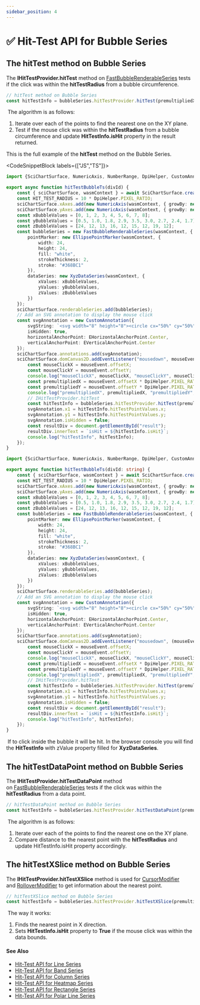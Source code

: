 ```yaml
---
sidebar_position: 4
---
```


# ✅ Hit-Test API for Bubble Series

## The hitTest method on Bubble Series

The **IHitTestProvider.hitTest** method on [FastBubbleRenderableSeries](/docs/2d-charts/chart-types/fast-bubble-renderable-series/index.md) tests if the click was within the **hitTestRadius** from a bubble circumference.

```ts
// hitTest method on Bubble Series
const hitTestInfo = bubbleSeries.hitTestProvider.hitTest(premultipliedX, premultipliedY, HIT_TEST_RADIUS);
```

 The algorithm is as follows:

1.  Iterate over each of the points to find the nearest one on the XY plane.
2.  Test if the mouse click was within the **hitTestRadius** from a bubble circumference and update **HitTestInfo.isHit** property in the result returned.

This is the full example of the **hitTest** method on the Bubble Series.

<CodeSnippetBlock labels={["JS","TS"]}>

```ts showLineNumbers
import {SciChartSurface, NumericAxis, NumberRange, DpiHelper, CustomAnnotation, EHorizontalAnchorPoint, EVerticalAnchorPoint, FastBubbleRenderableSeries, EllipsePointMarker, XyzDataSeries} from "scichart;

export async function hitTestBubbleTs(divId) {
    const { sciChartSurface, wasmContext } = await SciChartSurface.create(divId);
    const HIT_TEST_RADIUS = 10 * DpiHelper.PIXEL_RATIO;
    sciChartSurface.xAxes.add(new NumericAxis(wasmContext, { growBy: new NumberRange(0.05, 0.05) }));
    sciChartSurface.yAxes.add(new NumericAxis(wasmContext, { growBy: new NumberRange(0.05, 0.05) }));
    const xBubbleValues = [0, 1, 2, 3, 4, 5, 6, 7, 8];
    const yBubbleValues = [0.5, 1.0, 1.8, 2.9, 3.5, 3.0, 2.7, 2.4, 1.7];
    const zBubbleValues = [24, 12, 13, 16, 12, 15, 12, 19, 12];
    const bubbleSeries = new FastBubbleRenderableSeries(wasmContext, {
        pointMarker: new EllipsePointMarker(wasmContext, {
            width: 24,
            height: 24,
            fill: "white",
            strokeThickness: 2,
            stroke: "#368BC1"
        }),
        dataSeries: new XyzDataSeries(wasmContext, {
            xValues: xBubbleValues,
            yValues: yBubbleValues,
            zValues: zBubbleValues
        })
    });
    sciChartSurface.renderableSeries.add(bubbleSeries);
    // Add an SVG annotation to display the mouse click
    const svgAnnotation = new CustomAnnotation({
        svgString: `<svg width="8" height="8"><circle cx="50%" cy="50%" r="4" fill="#FF0000"/></svg>`,
        isHidden: true,
        horizontalAnchorPoint: EHorizontalAnchorPoint.Center,
        verticalAnchorPoint: EVerticalAnchorPoint.Center
    });
    sciChartSurface.annotations.add(svgAnnotation);
    sciChartSurface.domCanvas2D.addEventListener("mousedown", mouseEvent => {
        const mouseClickX = mouseEvent.offsetX;
        const mouseClickY = mouseEvent.offsetY;
        console.log("mouseClickX", mouseClickX, "mouseClickY", mouseClickY);
        const premultipliedX = mouseEvent.offsetX * DpiHelper.PIXEL_RATIO;
        const premultipliedY = mouseEvent.offsetY * DpiHelper.PIXEL_RATIO;
        console.log("premultipliedX", premultipliedX, "premultipliedY", premultipliedY);
        // IHitTestProvider.hitTest
        const hitTestInfo = bubbleSeries.hitTestProvider.hitTest(premultipliedX, premultipliedY, HIT_TEST_RADIUS);
        svgAnnotation.x1 = hitTestInfo.hitTestPointValues.x;
        svgAnnotation.y1 = hitTestInfo.hitTestPointValues.y;
        svgAnnotation.isHidden = false;
        const resultDiv = document.getElementById("result");
        resultDiv.innerText = `isHit = ${hitTestInfo.isHit}`;
        console.log("hitTestInfo", hitTestInfo);
    });
}
```

```ts showLineNumbers
import {SciChartSurface, NumericAxis, NumberRange, DpiHelper, CustomAnnotation, EHorizontalAnchorPoint, EVerticalAnchorPoint, FastBubbleRenderableSeries, EllipsePointMarker, XyzDataSeries} from "scichart;

export async function hitTestBubbleTs(divId: string) {
    const { sciChartSurface, wasmContext } = await SciChartSurface.create(divId);
    const HIT_TEST_RADIUS = 10 * DpiHelper.PIXEL_RATIO;
    sciChartSurface.xAxes.add(new NumericAxis(wasmContext, { growBy: new NumberRange(0.05, 0.05) }));
    sciChartSurface.yAxes.add(new NumericAxis(wasmContext, { growBy: new NumberRange(0.05, 0.05) }));
    const xBubbleValues = [0, 1, 2, 3, 4, 5, 6, 7, 8];
    const yBubbleValues = [0.5, 1.0, 1.8, 2.9, 3.5, 3.0, 2.7, 2.4, 1.7];
    const zBubbleValues = [24, 12, 13, 16, 12, 15, 12, 19, 12];
    const bubbleSeries = new FastBubbleRenderableSeries(wasmContext, {
        pointMarker: new EllipsePointMarker(wasmContext, {
            width: 24,
            height: 24,
            fill: "white",
            strokeThickness: 2,
            stroke: "#368BC1"
        }),
        dataSeries: new XyzDataSeries(wasmContext, {
            xValues: xBubbleValues,
            yValues: yBubbleValues,
            zValues: zBubbleValues
        })
    });
    sciChartSurface.renderableSeries.add(bubbleSeries);
    // Add an SVG annotation to display the mouse click
    const svgAnnotation = new CustomAnnotation({
        svgString: `<svg width="8" height="8"><circle cx="50%" cy="50%" r="4" fill="#FF0000"/></svg>`,
        isHidden: true,
        horizontalAnchorPoint: EHorizontalAnchorPoint.Center,
        verticalAnchorPoint: EVerticalAnchorPoint.Center
    });
    sciChartSurface.annotations.add(svgAnnotation);
    sciChartSurface.domCanvas2D.addEventListener("mousedown", (mouseEvent: MouseEvent) => {
        const mouseClickX = mouseEvent.offsetX;
        const mouseClickY = mouseEvent.offsetY;
        console.log("mouseClickX", mouseClickX, "mouseClickY", mouseClickY);
        const premultipliedX = mouseEvent.offsetX * DpiHelper.PIXEL_RATIO;
        const premultipliedY = mouseEvent.offsetY * DpiHelper.PIXEL_RATIO;
        console.log("premultipliedX", premultipliedX, "premultipliedY", premultipliedY);
        // IHitTestProvider.hitTest
        const hitTestInfo = bubbleSeries.hitTestProvider.hitTest(premultipliedX, premultipliedY, HIT_TEST_RADIUS);
        svgAnnotation.x1 = hitTestInfo.hitTestPointValues.x;
        svgAnnotation.y1 = hitTestInfo.hitTestPointValues.y;
        svgAnnotation.isHidden = false;
        const resultDiv = document.getElementById("result");
        resultDiv.innerText = `isHit = ${hitTestInfo.isHit}`;
        console.log("hitTestInfo", hitTestInfo);
    });
}
```

</CodeSnippetBlock>

 If to click inside the bubble it will be hit. In the browser console you will find the **HitTestInfo** with zValue property filled for **XyzDataSeries**.

## The hitTestDataPoint method on Bubble Series

The **IHitTestProvider.hitTestDataPoint** method on [FastBubbleRenderableSeries](/docs/2d-charts/chart-types/fast-bubble-renderable-series/index.md)  tests if the click was within the **hitTestRadius** from a data point.

```ts
// hitTestDataPoint method on Bubble Series
const hitTestInfo = bubbleSeries.hitTestProvider.hitTestDataPoint(premultipliedX, premultipliedY, HIT_TEST_RADIUS);
```

 The algorithm is as follows:

1.  Iterate over each of the points to find the nearest one on the XY plane.
2.  Compare distance to the nearest point with the **hitTestRadius** and update HitTestInfo.isHit property accordingly.

## The hitTestXSlice method on Bubble Series

The **IHitTestProvider.hitTestXSlice** method is used for [CursorModifier](/docs/2d-charts/chart-modifier-api/cursor-modifier/cursor-modifier-overview/index.md) and [RolloverModifier](/docs/2d-charts/chart-modifier-api/rollover-modifier/index.md) to get information about the nearest point.

```ts
// hitTestXSlice method on Bubble Series
const hitTestInfo = bubbleSeries.hitTestProvider.hitTestXSlice(premultipliedX, premultipliedY);
```

 The way it works:

1.  Finds the nearest point in X direction.
2.  Sets **HitTestInfo.isHit** property to **True** if the mouse click was within the data bounds.

#### See Also

* [Hit-Test API for Line Series](/docs/2d-charts/chart-types/hit-test-api/fast-line-renderable-series/index.md)
* [Hit-Test API for Band Series](/docs/2d-charts/chart-types/hit-test-api/fast-band-renderable-series/index.md)
* [Hit-Test API for Column Series](/docs/2d-charts/chart-types/hit-test-api/fast-column-renderable-series/index.md)
* [Hit-Test API for Heatmap Series](/docs/2d-charts/chart-types/hit-test-api/uniform-heatmap-renderable-series/index.md)
* [Hit-Test API for Rectangle Series](/docs/2d-charts/chart-types/hit-test-api/fast-rectangle-renderable-series/index.md)
* [Hit-Test API for Polar Line Series](/docs/2d-charts/chart-types/hit-test-api/polar-line-renderable-series/README.md)